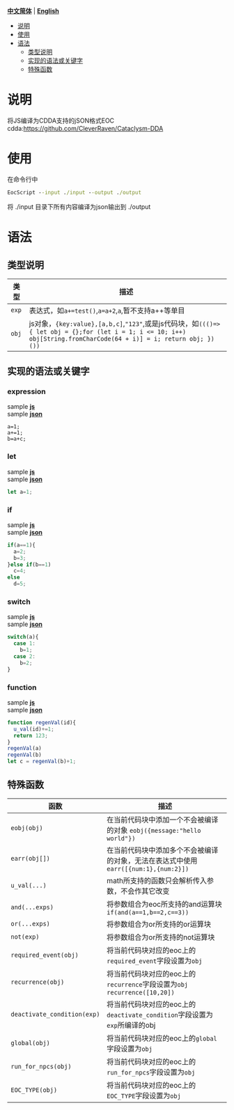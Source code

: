[**中文简体**](./README.md) | [**English**](./README_EN.md)


- [说明](#说明)
- [使用](#使用)
- [语法](#使用)
  - [类型说明](#类型说明)
  - [实现的语法或关键字](#实现的语法或关键字)
  - [特殊函数](#特殊函数)



# 说明
将JS编译为CDDA支持的jSON格式EOC  
cdda:https://github.com/CleverRaven/Cataclysm-DDA


# 使用
在命令行中
```bat
EocScript --input ./input --output ./output
```
将 ./input 目录下所有内容编译为json输出到 ./output

# 语法
## 类型说明
类型 | 描述
--- | ---
`exp` | 表达式，如`a+=test()`,`a=a+2`,`a`,暂不支持a++等单目
`obj` | js对象，`{key:value},[a,b,c]`,`"123"`,或是js代码块，如`((()=>{ let obj = {};for (let i = 1; i <= 10; i++) obj[String.fromCharCode(64 + i)] = i; return obj; })())`

## 实现的语法或关键字
### expression
sample [**js**](./test/input/expression-test.js)  
sample [**json**](./test/output/expression-test.json)  
```
a=1;
a+=1;
b=a+c;
```
### let
sample [**js**](./test/input/let-test.js)  
sample [**json**](./test/output/let-test.json)  
```js
let a=1;
```
### if
sample [**js**](./test/input/if-test.js)  
sample [**json**](./test/output/if-test.json)  
```js
if(a==1){
  a=2;
  b=3;
}else if(b==1)
  c=4;
else
  d=5;
```
### switch
sample [**js**](./test/input/switch-test.js)  
sample [**json**](./test/output/switch-test.json)  
```js
switch(a){
  case 1:
    b=1;
  case 2:
    b=2;
}
```
### function
sample [**js**](./test/input/function-test.js)  
sample [**json**](./test/output/function-test.json)  
```js
function regenVal(id){
  u_val(id)+=1;
  return 123;
}
regenVal(a)
regenVal(b)
let c = regenVal(b)+1;
```

## 特殊函数
函数 | 描述
--- | ---
`eobj(obj)`                 |在当前代码块中添加一个不会被编译的对象 `eobj({message:"hello world"})`
`earr(obj[])`               |在当前代码块中添加多个不会被编译的对象，无法在表达式中使用 `earr([{num:1},{num:2}])`
`u_val(...)`                |math所支持的函数只会解析传入参数，不会作其它改变
`and(...exps)`              |将参数组合为eoc所支持的and运算块 `if(and(a==1,b==2,c==3))`
`or(...exps)`               |将参数组合为or所支持的or运算块
`not(exp)`                  |将参数组合为or所支持的not运算块
`required_event(obj)`       |将当前代码块对应的eoc上的`required_event`字段设置为`obj`
`recurrence(obj)`           |将当前代码块对应的eoc上的`recurrence`字段设置为`obj` `recurrence([10,20])`
`deactivate_condition(exp)` |将当前代码块对应的eoc上的`deactivate_condition`字段设置为`exp`所编译的obj
`global(obj)`               |将当前代码块对应的eoc上的`global`字段设置为`obj`
`run_for_npcs(obj)`         |将当前代码块对应的eoc上的`run_for_npcs`字段设置为`obj`
`EOC_TYPE(obj)`             |将当前代码块对应的eoc上的`EOC_TYPE`字段设置为`obj`

